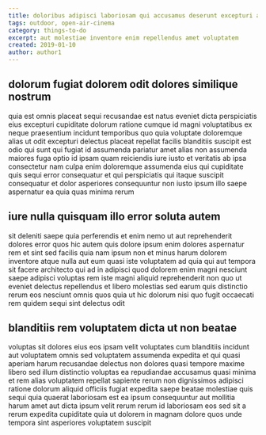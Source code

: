 ```yaml
---
title: doloribus adipisci laboriosam qui accusamus deserunt excepturi article 298
tags: outdoor, open-air-cinema
category: things-to-do
excerpt: aut molestiae inventore enim repellendus amet voluptatem
created: 2019-01-10
author: author1
---
```


## dolorum fugiat dolorem odit dolores similique nostrum

quia est omnis placeat sequi recusandae est natus eveniet dicta perspiciatis eius excepturi cupiditate dolorum ratione cumque id magni voluptatibus ex neque praesentium incidunt temporibus quo quia voluptate doloremque alias ut odit excepturi delectus placeat repellat facilis blanditiis suscipit est odio qui sunt qui fugiat id assumenda pariatur amet alias non assumenda maiores fuga optio id ipsam quam reiciendis iure iusto et veritatis ab ipsa consectetur nam culpa enim doloremque assumenda eius qui cupiditate quis sequi error consequatur et qui perspiciatis qui itaque suscipit consequatur et dolor asperiores consequuntur non iusto ipsum illo saepe aspernatur ea quia quas minima rerum

## iure nulla quisquam illo error soluta autem

sit deleniti saepe quia perferendis et enim nemo ut aut reprehenderit dolores error quos hic autem quis dolore ipsum enim dolores aspernatur rem et sint sed facilis quia nam ipsum non et minus harum dolorem inventore atque nulla aut eum quasi iste voluptatem ad quia qui aut tempora sit facere architecto qui ad in adipisci quod dolorem enim magni nesciunt saepe adipisci voluptas rem iste magni aliquid reprehenderit non quo ut eveniet delectus repellendus et libero molestias sed earum quis distinctio rerum eos nesciunt omnis quos quia ut hic dolorum nisi quo fugit occaecati rem quidem sequi sint delectus odit

## blanditiis rem voluptatem dicta ut non beatae

voluptas sit dolores eius eos ipsam velit voluptates cum blanditiis incidunt aut voluptatem omnis sed voluptatem assumenda expedita et qui quasi aperiam harum recusandae delectus non dolores quasi tempore maxime libero sed illum distinctio voluptas ea repudiandae accusamus quasi minima et rem alias voluptatem repellat sapiente rerum non dignissimos adipisci ratione dolorum aliquid officiis fugiat expedita saepe beatae molestiae quis sequi quia quaerat laboriosam est ea ipsum consequuntur aut mollitia harum amet aut dicta ipsum velit rerum rerum id laboriosam eos sed sit a rerum expedita cupiditate quia ut dolorem in magnam dolore quos unde tempora sint asperiores voluptatem suscipit
